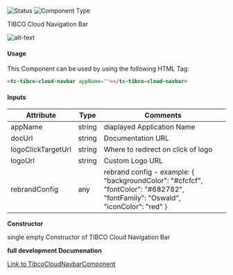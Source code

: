 
![Status][auto] ![Component Type][minor] <!--Component Meta {"created_by":"Auto", "reviewed_by":"Auto", "last_modified_by":"Auto", "comment":"none"} Component Meta -->


<p>TIBCO Cloud Navigation Bar</p>

<p><img src="../Navigation-Bar.png" alt="alt-text" class="img-responsive" title="Image"></p>



#### Usage


This Component can be used by using the following HTML Tag:

```html
<tc-tibco-cloud-navbar appName=""></tc-tibco-cloud-navbar>
```

#### Inputs

Attribute | Type | Comments
--- | --- | ---
appName | string | diaplayed Application Name
docUrl | string | Documentation URL
logoClickTargetUrl | string | Where to redirect on click of logo
logoUrl | string | Custom Logo URL
rebrandConfig | any | rebrand config - example: { &quot;backgroundColor&quot;: &quot;#cfcfcf&quot;, &quot;fontColor&quot;: &quot;#682782&quot;, &quot;fontFamily&quot;: &quot;Oswald&quot;, &quot;iconColor&quot;: &quot;red&quot; }


<b>Constructor</b>


<p>single empty Constructor of TIBCO Cloud Navigation Bar</p>




<b>full development Documenation</b>

[Link to TibcoCloudNavbarComponent](https://tibcosoftware.github.io/TCSTK-Angular/libdocs/tc-core-lib/components/TibcoCloudNavbarComponent.html)


[auto]: https://img.shields.io/badge/Status-auto%20generated-lightgrey.svg?style=flat "auto generated"

[manually]: https://img.shields.io/badge/Status-manually%20created-yellow.svg?style=flat "manually created"

[draft]: https://img.shields.io/badge/Status-draft-red.svg?style=flat "draft"

[review]: https://img.shields.io/badge/Status-need%20review-yellowgreen.svg?style=flat "need review"

[review done]: https://img.shields.io/badge/Status-review%20done-green.svg?style=flat "review done"

[finalized]: https://img.shields.io/badge/Status-finalized-brightgreen.svg?style=flat "finalized"

[top]: https://img.shields.io/badge/Component%20Type-Top-blue.svg?style=flat "top Component"

[major]: https://img.shields.io/badge/Component%20Type-major%20Component-blue.svg?style=flat "major Component"

[minor]: https://img.shields.io/badge/Component%20Type-minor%20Component-blue.svg?style=flat "minor Component"


